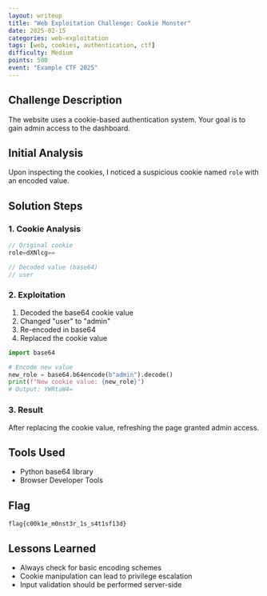 ```yaml
---
layout: writeup
title: "Web Exploitation Challenge: Cookie Monster"
date: 2025-02-15
categories: web-exploitation
tags: [web, cookies, authentication, ctf]
difficulty: Medium
points: 500
event: "Example CTF 2025"
---
```


## Challenge Description
The website uses a cookie-based authentication system. Your goal is to gain admin access to the dashboard.

## Initial Analysis
Upon inspecting the cookies, I noticed a suspicious cookie named `role` with an encoded value.

## Solution Steps

### 1. Cookie Analysis
```javascript
// Original cookie
role=dXNlcg==

// Decoded value (base64)
// user
```

### 2. Exploitation
1. Decoded the base64 cookie value
2. Changed "user" to "admin"
3. Re-encoded in base64
4. Replaced the cookie value

```python
import base64

# Encode new value
new_role = base64.b64encode(b"admin").decode()
print(f"New cookie value: {new_role}")
# Output: YWRtaW4=
```

### 3. Result
After replacing the cookie value, refreshing the page granted admin access.

## Tools Used
- Python base64 library
- Browser Developer Tools

## Flag
`flag{c00k1e_m0nst3r_1s_s4t1sf13d}`

## Lessons Learned
- Always check for basic encoding schemes
- Cookie manipulation can lead to privilege escalation
- Input validation should be performed server-side